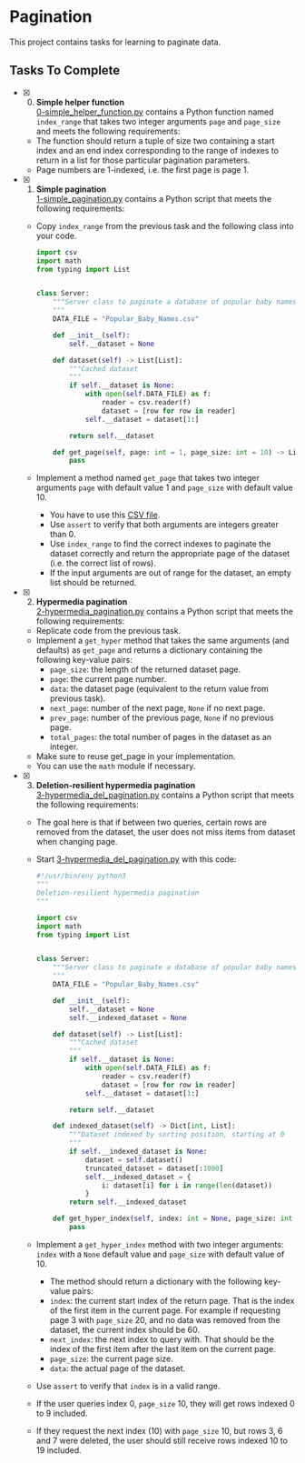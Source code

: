 # Pagination

This project contains tasks for learning to paginate data.

## Tasks To Complete

- [x] 0. **Simple helper function**<br/>[0-simple_helper_function.py](0-simple_helper_function.py) contains a Python function named `index_range` that takes two integer arguments `page` and `page_size` and meets the following requirements:

  - The function should return a tuple of size two containing a start index and an end index corresponding to the range of indexes to return in a list for those particular pagination parameters.
  - Page numbers are 1-indexed, i.e. the first page is page 1.

- [x] 1. **Simple pagination**<br/>[1-simple_pagination.py](1-simple_pagination.py) contains a Python script that meets the following requirements:

  - Copy `index_range` from the previous task and the following class into your code.

    ```python
    import csv
    import math
    from typing import List


    class Server:
        """Server class to paginate a database of popular baby names.
        """
        DATA_FILE = "Popular_Baby_Names.csv"

        def __init__(self):
            self.__dataset = None

        def dataset(self) -> List[List]:
            """Cached dataset
            """
            if self.__dataset is None:
                with open(self.DATA_FILE) as f:
                    reader = csv.reader(f)
                    dataset = [row for row in reader]
                self.__dataset = dataset[1:]

            return self.__dataset

        def get_page(self, page: int = 1, page_size: int = 10) -> List[List]:
            pass
    ```

  - Implement a method named `get_page` that takes two integer arguments `page` with default value 1 and `page_size` with default value 10.
    - You have to use this [CSV file](Popular_Baby_Names.csv).
    - Use `assert` to verify that both arguments are integers greater than 0.
    - Use `index_range` to find the correct indexes to paginate the dataset correctly and return the appropriate page of the dataset (i.e. the correct list of rows).
    - If the input arguments are out of range for the dataset, an empty list should be returned.

- [x] 2. **Hypermedia pagination**<br/>[2-hypermedia_pagination.py](2-hypermedia_pagination.py) contains a Python script that meets the following requirements:

  - Replicate code from the previous task.
  - Implement a `get_hyper` method that takes the same arguments (and defaults) as `get_page` and returns a dictionary containing the following key-value pairs:
    - `page_size`: the length of the returned dataset page.
    - `page`: the current page number.
    - `data`: the dataset page (equivalent to the return value from previous task).
    - `next_page`: number of the next page, `None` if no next page.
    - `prev_page`: number of the previous page, `None` if no previous page.
    - `total_pages`: the total number of pages in the dataset as an integer.
  - Make sure to reuse get_page in your implementation.
  - You can use the `math` module if necessary.

- [x] 3. **Deletion-resilient hypermedia pagination**<br/>[3-hypermedia_del_pagination.py](3-hypermedia_del_pagination.py) contains a Python script that meets the following requirements:

  - The goal here is that if between two queries, certain rows are removed from the dataset, the user does not miss items from dataset when changing page.
  - Start [3-hypermedia_del_pagination.py](3-hypermedia_del_pagination.py) with this code:

    ```python
    #!/usr/bin/env python3
    """
    Deletion-resilient hypermedia pagination
    """

    import csv
    import math
    from typing import List


    class Server:
        """Server class to paginate a database of popular baby names.
        """
        DATA_FILE = "Popular_Baby_Names.csv"

        def __init__(self):
            self.__dataset = None
            self.__indexed_dataset = None

        def dataset(self) -> List[List]:
            """Cached dataset
            """
            if self.__dataset is None:
                with open(self.DATA_FILE) as f:
                    reader = csv.reader(f)
                    dataset = [row for row in reader]
                self.__dataset = dataset[1:]

            return self.__dataset

        def indexed_dataset(self) -> Dict[int, List]:
            """Dataset indexed by sorting position, starting at 0
            """
            if self.__indexed_dataset is None:
                dataset = self.dataset()
                truncated_dataset = dataset[:1000]
                self.__indexed_dataset = {
                    i: dataset[i] for i in range(len(dataset))
                }
            return self.__indexed_dataset

        def get_hyper_index(self, index: int = None, page_size: int = 10) -> Dict:
            pass
    ```

  - Implement a `get_hyper_index` method with two integer arguments: `index` with a `None` default value and `page_size` with default value of 10.
    - The method should return a dictionary with the following key-value pairs:
    - `index`: the current start index of the return page. That is the index of the first item in the current page. For example if requesting page 3 with `page_size` 20, and no data was removed from the dataset, the current index should be 60.
    - `next_index`: the next index to query with. That should be the index of the first item after the last item on the current page.
    - `page_size`: the current page size.
    - `data`: the actual page of the dataset.
  - Use `assert` to verify that `index` is in a valid range.
  - If the user queries index 0, `page_size` 10, they will get rows indexed 0 to 9 included.
  - If they request the next index (10) with `page_size` 10, but rows 3, 6 and 7 were deleted, the user should still receive rows indexed 10 to 19 included.
